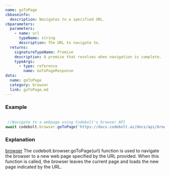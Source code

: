 ```yaml
---
name: goToPage
cbbaseinfo:
  description: Navigates to a specified URL.
cbparameters:
  parameters:
    - name: url
      typeName: string
      description: The URL to navigate to.
  returns:
    signatureTypeName: Promise
    description: A promise that resolves when navigation is complete.
    typeArgs:
      - type: reference
        name: GoToPageResponse
data:
  name: goToPage
  category: browser
  link: goToPage.md
---
```

<CBBaseInfo/> 
 <CBParameters/>

### Example

```js

 //Navigate to a webpage using Codebolt's browser API
await codebolt.browser.goToPage('https://docs.codebolt.ai/docs/api/browser/goToPage/')


```

### Explanation

[browser](../../developer/modules/browser)  The codebolt.browser.goToPage(url) function is used to navigate the browser to a new web page specified by the URL provided. When this function is called, the browser leaves the current page and loads the new page indicated by the URL.




